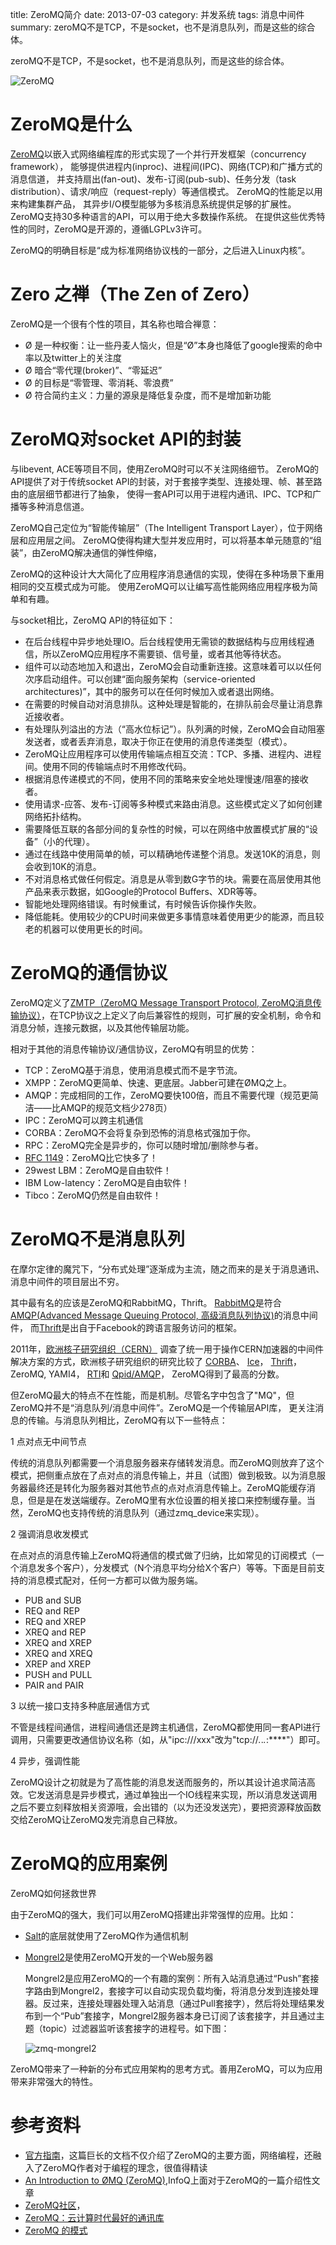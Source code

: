 title: ZeroMQ简介
date: 2013-07-03
category: 并发系统
tags: 消息中间件
summary: zeroMQ不是TCP，不是socket，也不是消息队列，而是这些的综合体。

zeroMQ不是TCP，不是socket，也不是消息队列，而是这些的综合体。

![ZeroMQ](images/2013/zeromq/logo.gif)

# ZeroMQ是什么

[ZeroMQ](http://www.zeromq.org/)以嵌入式网络编程库的形式实现了一个并行开发框架（concurrency framework），
能够提供进程内(inproc)、进程间(IPC)、网络(TCP)和广播方式的消息信道，
并支持扇出(fan-out)、发布-订阅(pub-sub)、任务分发（task distribution）、请求/响应（request-reply）等通信模式。
ZeroMQ的性能足以用来构建集群产品，
其异步I/O模型能够为多核消息系统提供足够的扩展性。
ZeroMQ支持30多种语言的API，可以用于绝大多数操作系统。
在提供这些优秀特性的同时，ZeroMQ是开源的，遵循LGPLv3许可。

ZeroMQ的明确目标是“成为标准网络协议栈的一部分，之后进入Linux内核”。

# Zero 之禅（The Zen of Zero）

ZeroMQ是一个很有个性的项目，其名称也暗合禅意：

- Ø 是一种权衡：让一些丹麦人恼火，但是“Ø”本身也降低了google搜索的命中率以及twitter上的关注度
- Ø 暗合“零代理(broker)”、“零延迟”
- Ø 的目标是“零管理、零消耗、零浪费”
- Ø 符合简约主义：力量的源泉是降低复杂度，而不是增加新功能

# ZeroMQ对socket API的封装

与libevent, ACE等项目不同，使用ZeroMQ时可以不关注网络细节。
ZeroMQ的API提供了对于传统socket API的封装，对于套接字类型、连接处理、帧、甚至路由的底层细节都进行了抽象，
使得一套API可以用于进程内通讯、IPC、TCP和广播等多种消息信道。

ZeroMQ自己定位为“智能传输层”（The Intelligent Transport Layer），位于网络层和应用层之间。
ZeroMQ使得构建大型并发应用时，可以将基本单元随意的“组装”，由ZeroMQ解决通信的弹性伸缩，

ZeroMQ的这种设计大大简化了应用程序消息通信的实现，使得在多种场景下重用相同的交互模式成为可能。
使用ZeroMQ可以让编写高性能网络应用程序极为简单和有趣。

与socket相比，ZeroMQ API的特征如下：

- 在后台线程中异步地处理IO。后台线程使用无需锁的数据结构与应用线程通信，所以ZeroMQ应用程序不需要锁、信号量，或者其他等待状态。
- 组件可以动态地加入和退出，ZeroMQ会自动重新连接。这意味着可以以任何次序启动组件。可以创建“面向服务架构（service-oriented architectures)”，其中的服务可以在任何时候加入或者退出网络。
- 在需要的时候自动对消息排队。这种处理是智能的，在排队前会尽量让消息靠近接收者。
- 有处理队列溢出的方法（“高水位标记”）。队列满的时候，ZeroMQ会自动阻塞发送者，或者丢弃消息，取决于你正在使用的消息传递类型（模式）。
- ZeroMQ让应用程序可以使用传输端点相互交流：TCP、多播、进程内、进程间。使用不同的传输端点时不用修改代码。
- 根据消息传递模式的不同，使用不同的策略来安全地处理慢速/阻塞的接收者。
- 使用请求-应答、发布-订阅等多种模式来路由消息。这些模式定义了如何创建网络拓扑结构。
- 需要降低互联的各部分间的复杂性的时候，可以在网络中放置模式扩展的“设备”（小的代理）。
- 通过在线路中使用简单的帧，可以精确地传递整个消息。发送10K的消息，则会收到10K的消息。
- 不对消息格式做任何假定。消息是从零到数G字节的块。需要在高层使用其他产品来表示数据，如Google的Protocol Buffers、XDR等等。
- 智能地处理网络错误。有时候重试，有时候告诉你操作失败。
- 降低能耗。使用较少的CPU时间来做更多事情意味着使用更少的能源，而且较老的机器可以使用更长的时间。


# ZeroMQ的通信协议

ZeroMQ定义了[ZMTP（ZeroMQ Message Transport Protocol, ZeroMQ消息传输协议）](http://rfc.zeromq.org/spec:13)，在TCP协议之上定义了向后兼容性的规则，可扩展的安全机制，命令和消息分帧，连接元数据，以及其他传输层功能。

相对于其他的消息传输协议/通信协议，ZeroMQ有明显的优势：

- TCP：ZeroMQ基于消息，使用消息模式而不是字节流。
- XMPP：ZeroMQ更简单、快速、更底层。Jabber可建在ØMQ之上。
- AMQP：完成相同的工作，ZeroMQ要快100倍，而且不需要代理（规范更简洁——比AMQP的规范文档少278页）
- IPC：ZeroMQ可以跨主机通信
- CORBA：ZeroMQ不会将复杂到恐怖的消息格式强加于你。
- RPC：ZeroMQ完全是异步的，你可以随时增加/删除参与者。
- [RFC 1149](http://www.faqs.org/rfcs/rfc1149.html)：ZeroMQ比它快多了！
- 29west LBM：ZeroMQ是自由软件！
- IBM Low-latency：ZeroMQ是自由软件！
- Tibco：ZeroMQ仍然是自由软件！


# ZeroMQ不是消息队列

在摩尔定律的魔咒下，“分布式处理”逐渐成为主流，随之而来的是关于消息通讯、消息中间件的项目层出不穷。

其中最有名的应该是ZeroMQ和RabbitMQ，Thrift。
[RabbitMQ](http://www.rabbitmq.com/)是符合[AMQP(Advanced Message Queuing Protocol, 高级消息队列协议)](http://www.amqp.org/)的消息中间件，
而[Thrift](http://thrift.apache.org/)是出自于Facebook的跨语言服务访问的框架。

2011年，[欧洲核子研究组织（CERN）](http://zh.wikipedia.org/wiki/%E6%AD%90%E6%B4%B2%E6%A0%B8%E5%AD%90%E7%A0%94%E7%A9%B6%E7%B5%84%E7%B9%94)
调查了统一用于操作CERN加速器的中间件解决方案的方式，欧洲核子研究组织的研究比较了
[CORBA](http://zh.wikipedia.org/wiki/CORBA)、
[Ice](http://zh.wikipedia.org/w/index.php?title=Internet_Communications_Engine&action=edit&redlink=1)，
[Thrift](http://zh.wikipedia.org/w/index.php?title=Apache_Thrift&action=edit&redlink=1)，
ZeroMQ,
YAMI4，
[RTI](http://zh.wikipedia.org/w/index.php?title=Run-Time_Infrastructure_(simulation)&action=edit&redlink=1)和
[Qpid/AMQP](http://zh.wikipedia.org/w/index.php?title=Apache_Qpid&action=edit&redlink=1)，
ZeroMQ得到了最高的分数。


但ZeroMQ最大的特点不在性能，而是机制。尽管名字中包含了"MQ"，但ZeroMQ并不是“消息队列/消息中间件”。ZeroMQ是一个传输层API库，
更关注消息的传输。与消息队列相比，ZeroMQ有以下一些特点：

1 点对点无中间节点

  传统的消息队列都需要一个消息服务器来存储转发消息。而ZeroMQ则放弃了这个模式，把侧重点放在了点对点的消息传输上，并且（试图）做到极致。以为消息服务器最终还是转化为服务器对其他节点的点对点消息传输上。ZeroMQ能缓存消息，但是是在发送端缓存。ZeroMQ里有水位设置的相关接口来控制缓存量。当然，ZeroMQ也支持传统的消息队列（通过zmq_device来实现）。

2 强调消息收发模式

  在点对点的消息传输上ZeroMQ将通信的模式做了归纳，比如常见的订阅模式（一个消息发多个客户），分发模式（N个消息平均分给X个客户）等等。下面是目前支持的消息模式配对，任何一方都可以做为服务端。
  - PUB and SUB
  - REQ and REP
  - REQ and XREP
  - XREQ and REP
  - XREQ and XREP
  - XREQ and XREQ
  - XREP and XREP
  - PUSH and PULL
  - PAIR and PAIR

3 以统一接口支持多种底层通信方式

  不管是线程间通信，进程间通信还是跨主机通信，ZeroMQ都使用同一套API进行调用，只需要更改通信协议名称（如，从"ipc:///xxx"改为"tcp://*.*.*.*:****"）即可。

4 异步，强调性能

  ZeroMQ设计之初就是为了高性能的消息发送而服务的，所以其设计追求简洁高效。它发送消息是异步模式，通过单独出一个IO线程来实现，所以消息发送调用之后不要立刻释放相关资源哦，会出错的（以为还没发送完），要把资源释放函数交给ZeroMQ让ZeroMQ发完消息自己释放。



# ZeroMQ的应用案例
ZeroMQ如何拯救世界

由于ZeroMQ的强大，我们可以用ZeroMQ搭建出非常强悍的应用。比如：

- [Salt](/2013/06/24/salt_intro.html)的底层就使用了ZeroMQ作为通信机制
- [Mongrel2](http://mongrel2.org/home)是使用ZeroMQ开发的一个Web服务器

  Mongrel2是应用ZeroMQ的一个有趣的案例：所有入站消息通过“Push”套接字路由到Mongrel2，套接字可以自动实现负载均衡，将消息分发到连接处理器。反过来，连接处理器处理入站消息（通过Pull套接字），然后将处理结果发布到一个“Pub”套接字，Mongrel2服务器本身已订阅了该套接字，并且通过主题（topic）过滤器监听该套接字的进程号。如下图：

  ![zmq-mongrel2](images/2013/zeromq/zmq-mongrel2.png)

ZeroMQ带来了一种新的分布式应用架构的思考方式。善用ZeroMQ，可以为应用带来非常强大的特性。

# 参考资料

- [官方指南](http://zguide.zeromq.org/page:all)，这篇巨长的文档不仅介绍了ZeroMQ的主要方面，网络编程，还融入了ZeroMQ作者对于编程的理念，很值得精读
- [An Introduction to ØMQ (ZeroMQ)](http://www.infoq.com/news/2010/09/introduction-zero-mq),InfoQ上面对于ZeroMQ的一篇介绍性文章
- [ZeroMQ社区](http://www.zeromq.org/community)，
- [ZeroMQ：云计算时代最好的通讯库](http://hi.baidu.com/ah__fu/item/bdff1d88d236f8c299255f65)
- [ZeroMQ 的模式](http://blog.codingnow.com/2011/02/zeromq_message_patterns.html)
